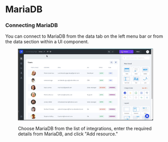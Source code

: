 # MariaDB

### Connecting MariaDB

You can connect to MariaDB from the data tab on the left menu bar or from the data section within a UI component.&#x20;

<figure><img src="../../.gitbook/assets/mariaDB_screen.gif" alt=""><figcaption><p>Choose MariaDB from the list of integrations, enter the required details from MariaDB, and click "Add resource."</p></figcaption></figure>
